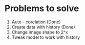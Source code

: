 # Problems to solve 

1. Auto - corelation (Done)
2. Create data with history (Done)
3. Change image shape to 2^x  
3. Tweak model to work with history